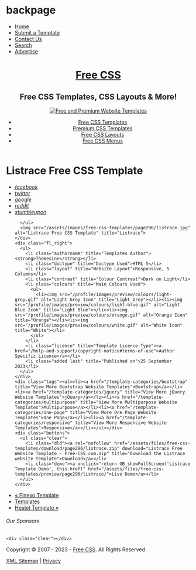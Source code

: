 # backpage
<!DOCTYPE html>
<html>
<head>
<meta charset="UTF-8">
<title>Listrace Free Website Template | Free CSS Templates | Free CSS</title>
<meta name="description" content="Preview of the Listrace Free CSS Template from Themesine">
<meta name="keywords" content="Free CSS, Free CSS Templates, CSS Website Templates, Templates, Free Templates, CSS, Web Site Templates, Free CSS Menus">
<meta name="viewport" content="width=device-width, initial-scale=1.0">
<link rel="stylesheet" href="/profile/styles/layout.css" type="text/css" media="all">
<link rel="shortcut icon" href="/profile/favicon.ico" type="image/x-icon">
<link rel="icon" href="/profile/favicon.ico" type="image/x-icon">
<link rel="alternate" href="/feed.xml" type="application/rss+xml" title="Latest Free Website Templates from Free CSS">
<link rel="canonical" href="https://www.free-css.com/free-css-templates/page296/listrace">
<link rel="stylesheet" href="/profile/scripts/greybox/gb_styles.css" type="text/css">
<script>var GB_ROOT_DIR = "https://www.free-css.com/profile/scripts/greybox/";</script>
<script src="/profile/scripts/greybox/AJS.js"></script>
<script src="/profile/scripts/greybox/gb_scripts.js"></script>
</head>
<body>
<div class="wrapper row1">
  <div id="topbar" class="clear">
    <nav><ul><li><a href="/" title="Home">Home</a></li><li><a href="/submit-a-template" title="Submit a Free CSS Template">Submit a Template</a></li><li><a href="/contact-us" title="Contact Us">Contact Us</a></li><li><a href="/search" title="Search">Search</a></li><li><a href="/advertise" title="Advertise">Advertise</a></li></ul></nav>
  </div>
</div>
<div class="wrapper row2">
  <header id="header">
    <div id="hgroup">
      <h1><a href="https://www.free-css.com/" title="Free CSS">Free CSS</a></h1>
      <h2>Free CSS Templates, CSS Layouts &amp; More!</h2>
    </div>
    <div class="ostbanner"><a href="//www.os-templates.com/"><img src="/assets/images/ost-468x60.jpg" alt="Free and Premium Website Templates" title="Download Free Website Templates"></a></div>
    <div id="topbanner"><div id="bsap_1306116" class="bsarocks bsap_b893e54e42ad5b76e7b252f59be18e67"></div></div>
    <nav id="topnav"><ul><li><a href="/free-css-templates" title="Free CSS Templates">Free CSS Templates</a></li><li><a href="/commercial-templates" title="Premium CSS Templates">Premium CSS Templates</a></li><li><a href="/free-css-layouts" title="Free CSS Layouts">Free CSS Layouts</a></li><li><a href="/free-css-menus" title="Free CSS Menus">Free CSS Menus</a></li></ul></nav>
  </header>
</div>
<!-- ################################################################################################ -->
<div class="wrapper row3">
  <div id="shout">
    <div id="bsap_2365" class="bsarocks bsap_b893e54e42ad5b76e7b252f59be18e67"></div>
  </div>
</div>
<!-- content -->
<div class="wrapper row4">
  <div id="container">
    <!-- ################################################################################################ -->
<div id="content">
  <h1><span>Listrace Free CSS Template</span></h1>
  <div id="prevdetails" class="clear">
	<div class="fl_left">
      <ul class="social clear">
        <li><a rel="nofollow noopener" target="_blank" title="facebook" href="http://www.facebook.com/share.php?u=https%3A%2F%2Fwww.free-css.com%2Ffree-css-templates%2Fpage296%2Flistrace&amp;t=Listrace"><span><em>facebook</em></span></a></li>
<li><a rel="nofollow noopener" target="_blank" title="twitter" href="http://twitter.com/home?status=Listrace%20-%20https%3A%2F%2Fwww.free-css.com%2Ffree-css-templates%2Fpage296%2Flistrace"><span><em>twitter</em></span></a></li>
<li><a rel="nofollow noopener" target="_blank" title="google" href="http://www.google.com/bookmarks/mark?op=edit&amp;bkmk=https%3A%2F%2Fwww.free-css.com%2Ffree-css-templates%2Fpage296%2Flistrace&amp;title=Listrace&amp;annotation=Listrace"><span><em>google</em></span></a></li>
<li><a rel="nofollow noopener" target="_blank" title="reddit" href="http://reddit.com/submit?url=https%3A%2F%2Fwww.free-css.com%2Ffree-css-templates%2Fpage296%2Flistrace&amp;title=Listrace"><span><em>reddit</em></span></a></li>
<li><a rel="nofollow noopener" target="_blank" title="stumbleupon" href="http://www.stumbleupon.com/submit?url=https%3A%2F%2Fwww.free-css.com%2Ffree-css-templates%2Fpage296%2Flistrace&amp;title=Listrace"><span><em>stumbleupon</em></span></a></li>

      </ul>
      <img src="/assets/images/free-css-templates/page296/listrace.jpg" alt="Listrace Free CSS Template" title="Listrace">
    </div>
    <div class="fl_right">
      <ul>
        <li class="authorname" title="Templates Author"><strong>Themesine</strong></li>
        <li class="doctype" title="Doctype Used">HTML 5</li>
        <li class="layout" title="Website Layout">Responsive, 5 Columns</li>
        <li class="contrast" title="Colour Contrast">Dark on Light</li>
        <li class="colours" title="Main Colours Used">
          <ul>
            <li><img src="/profile/images/preview/colours/light-grey.gif" alt="Light Grey Icon" title="Light Grey"></li><li><img src="/profile/images/preview/colours/light-blue.gif" alt="Light Blue Icon" title="Light Blue"></li><li><img src="/profile/images/preview/colours/orange.gif" alt="Orange Icon" title="Orange"></li><li><img src="/profile/images/preview/colours/white.gif" alt="White Icon" title="White"></li>
          </ul>
        </li>
        <li class="licence" title="Template Licence Type"><a href="/help-and-support/copyright-notice#terms-of-use">Author Specific Licence</a></li>
        <li class="added last" title="Published on">25 September 2023</li>
      </ul>
    </div>
	<div class="tags"><ul><li><a href="/template-categories/bootstrap" title="View More Bootstrap Website Templates">Bootstrap</a></li><li><a href="/template-categories/jquery" title="View More jQuery Website Templates">jQuery</a></li><li><a href="/template-categories/multipurpose" title="View More Multipurpose Website Templates">Multipurpose</a></li><li><a href="/template-categories/one-page" title="View More One Page Website Templates">One Page</a></li><li><a href="/template-categories/responsive" title="View More Responsive Website Templates">Responsive</a></li></ul></div>
    <div class="buttons">
      <ul class="clear">
        <li class="dld"><a rel="nofollow" href="/assets/files/free-css-templates/download/page296/listrace.zip" download="Listrace Free Website Template - Free-CSS.com.zip" title="Download the Listrace website template">Download</a></li>
        <li class="demo"><a onclick="return GB_showFullScreen('Listrace Template Demo', this.href)" href="/assets/files/free-css-templates/preview/page296/listrace/">Live Demo</a></li>
      </ul>
    </div>
  </div>
  <nav class="pagination">
    <ul class="prvnxt clear"><li><a href="/free-css-templates/page296/finexo" title="Finexo Free CSS Template">&laquo; Finexo Template</a></li><li><a href="/free-css-templates/page296" title="Website Templates">Templates</a></li><li><a href="/free-css-templates/page296/healet" title="Healet Free CSS Template">Healet Template &raquo;</a></li></ul>
  </nav>
</div>
    <!-- right column -->
    <aside id="right_column">
  <div id="bsa">
    <h6><span>Our Sponsors</span></h6>
    <div id="bsap_1279659" class="bsarocks bsap_b893e54e42ad5b76e7b252f59be18e67"></div>
    <div id="bsap_1635" class="bsarocks bsap_b893e54e42ad5b76e7b252f59be18e67"></div>
    <div class="clear"></div>
  </div>
</aside>
    <!-- ################################################################################################ -->
    
    <div class="clear"></div>
  </div>
</div>
<!-- ############################ -->
<div class="wrapper row5">
  <footer id="copyright" class="clear">
    <p class="fl_left">Copyright &copy; 2007 - 2023 - <a href="https://www.free-css.com/" title="Free CSS">Free CSS</a>. All Rights Reserved</p>
    <p class="fl_right"><a href="/sitemap.xml">XML Sitemap</a> | <a href="/help-and-support/privacy-policy">Privacy</a></p>
  </footer>
</div>
<script src="/profile/scripts/jquery-latest.min.js"></script>
<script src="/profile/scripts/jquery.divascookies.min.js"></script>
<script>
(function(){
  var bsa = document.createElement('script');
     bsa.type = 'text/javascript';
     bsa.async = true;
     bsa.src = '//s3.buysellads.com/ac/bsa.js';
  (document.getElementsByTagName('head')[0]||document.getElementsByTagName('body')[0]).appendChild(bsa);
})();
if (window != top) top.location.href = location.href;
jQuery(document).ready(function($){ $('img').removeAttr('width height'); });
var gaProperty = 'UA-120201777-1';
var disableStr = 'ga-disable-' + gaProperty;if (document.cookie.indexOf(disableStr + '=true') > -1) {window[disableStr] = true;}
function gaOptout() {document.cookie = disableStr + '=true; expires=Thu, 31 Dec 2045 23:59:59 UTC; path=/';window[disableStr] = true;alert('Google Tracking has been deactivated');}
(function(i,s,o,g,r,a,m){i['GoogleAnalyticsObject']=r;i[r]=i[r]||function(){(i[r].q=i[r].q||[]).push(arguments)},i[r].l=1*new Date();a=s.createElement(o),m=s.getElementsByTagName(o)[0];a.async=1;a.src=g;m.parentNode.insertBefore(a,m)})(window,document,'script','//www.google-analytics.com/analytics.js','ga');ga('create', 'UA-120201777-1', 'auto');ga('set', 'anonymizeIp', true);ga('send', 'pageview');
</script>
</body>
</html>

